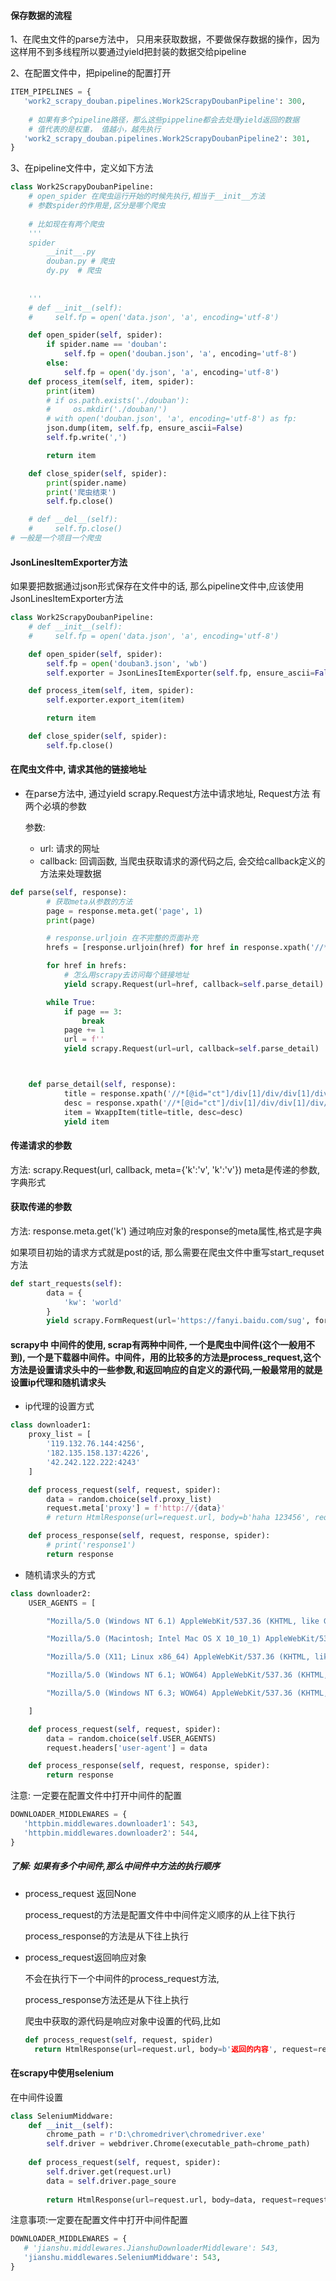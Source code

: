 #### 保存数据的流程 

1、在爬虫文件的parse方法中， 只用来获取数据，不要做保存数据的操作，因为这样用不到多线程所以要通过yield把封装的数据交给pipeline

2、在配置文件中，把pipeline的配置打开

```python
ITEM_PIPELINES = {
   'work2_scrapy_douban.pipelines.Work2ScrapyDoubanPipeline': 300,
    
    # 如果有多个pipeline路径，那么这些pippeline都会去处理yield返回的数据
    # 值代表的是权重， 值越小，越先执行
   'work2_scrapy_douban.pipelines.Work2ScrapyDoubanPipeline2': 301,
}

```

3、在pipeline文件中，定义如下方法

```python
class Work2ScrapyDoubanPipeline:
    # open_spider 在爬虫运行开始的时候先执行,相当于__init__方法
    # 参数spider的作用是,区分是哪个爬虫
    
    # 比如现在有两个爬虫
    '''
    spider
    	__init__.py
    	douban.py # 爬虫
    	dy.py  # 爬虫
    
    
    '''
    # def __init__(self):
    #     self.fp = open('data.json', 'a', encoding='utf-8')

    def open_spider(self, spider):
        if spider.name == 'douban':
        	self.fp = open('douban.json', 'a', encoding='utf-8')
		else:
            self.fp = open('dy.json', 'a', encoding='utf-8')
    def process_item(self, item, spider):
        print(item)
        # if os.path.exists('./douban'):
        #     os.mkdir('./douban/')
        # with open('douban.json', 'a', encoding='utf-8') as fp:
        json.dump(item, self.fp, ensure_ascii=False)
        self.fp.write(',')

        return item

    def close_spider(self, spider):
        print(spider.name)
        print('爬虫结束')
        self.fp.close()

    # def __del__(self):
    #     self.fp.close()
# 一般是一个项目一个爬虫 
```

#### JsonLinesItemExporter方法

如果要把数据通过json形式保存在文件中的话, 那么pipeline文件中,应该使用JsonLinesItemExporter方法

```python
class Work2ScrapyDoubanPipeline:
    # def __init__(self):
    #     self.fp = open('data.json', 'a', encoding='utf-8')

    def open_spider(self, spider):
        self.fp = open('douban3.json', 'wb')
        self.exporter = JsonLinesItemExporter(self.fp, ensure_ascii=False, encoding='utf-8')

    def process_item(self, item, spider):
        self.exporter.export_item(item)

        return item

    def close_spider(self, spider):
        self.fp.close()
```



#### 在爬虫文件中, 请求其他的链接地址

- 在parse方法中, 通过yield scrapy.Request方法中请求地址, Request方法 有两个必填的参数

  参数:

  - url:  请求的网址
  - callback: 回调函数, 当爬虫获取请求的源代码之后, 会交给callback定义的方法来处理数据

```python
def parse(self, response):
        # 获取meta从参数的方法
        page = response.meta.get('page', 1)
        print(page)

        # response.urljoin 在不完整的页面补充
        hrefs = [response.urljoin(href) for href in response.xpath('//*[@id="itemContainer"]/div/div/h3/a/@href').getall()]

        for href in hrefs:
            # 怎么用scrapy去访问每个链接地址
            yield scrapy.Request(url=href, callback=self.parse_detail)

        while True:
            if page == 3:
                break
            page += 1
            url = f''
            yield scrapy.Request(url=url, callback=self.parse_detail)



    def parse_detail(self, response):
            title = response.xpath('//*[@id="ct"]/div[1]/div/div[1]/div/div[2]/div[1]/h1/text()').getall()
            desc = response.xpath('//*[@id="ct"]/div[1]/div/div[1]/div/div[3]/p/text()').getall()
            item = WxappItem(title=title, desc=desc)
            yield item
```



#### 传递请求的参数

方法: scrapy.Request(url, callback, meta={'k':'v', 'k':'v'})  meta是传递的参数, 字典形式

#### 获取传递的参数

方法: response.meta.get('k') 通过响应对象的response的meta属性,格式是字典

如果项目初始的请求方式就是post的话, 那么需要在爬虫文件中重写start_requset方法 

```python
def start_requests(self):
        data = {
            'kw': 'world'
        }
        yield scrapy.FormRequest(url='https://fanyi.baidu.com/sug', formdata=data, callback=self.post_data)
```





#### scrapy中 中间件的使用, scrap有两种中间件, 一个是爬虫中间件(这个一般用不到), 一个是下载器中间件。中间件，用的比较多的方法是process_request,这个 方法是设置请求头中的一些参数,和返回响应的自定义的源代码,一般最常用的就是设置ip代理和随机请求头

- ip代理的设置方式

```python
class downloader1:
    proxy_list = [
        '119.132.76.144:4256',
        '182.135.158.137:4226',
        '42.242.122.222:4243'
    ]

    def process_request(self, request, spider):
        data = random.choice(self.proxy_list)
        request.meta['proxy'] = f'http://{data}'
        # return HtmlResponse(url=request.url, body=b'haha 123456', request=request)

    def process_response(self, request, response, spider):
        # print('response1')
        return response

```

- 随机请求头的方式

```python
class downloader2:
    USER_AGENTS = [

        "Mozilla/5.0 (Windows NT 6.1) AppleWebKit/537.36 (KHTML, like Gecko) Chrome/41.0.2228.0 Safari/537.36",

        "Mozilla/5.0 (Macintosh; Intel Mac OS X 10_10_1) AppleWebKit/537.36 (KHTML, like Gecko) Chrome/41.0.2227.1 Safari/537.36",

        "Mozilla/5.0 (X11; Linux x86_64) AppleWebKit/537.36 (KHTML, like Gecko) Chrome/41.0.2227.0 Safari/537.36",

        "Mozilla/5.0 (Windows NT 6.1; WOW64) AppleWebKit/537.36 (KHTML, like Gecko) Chrome/41.0.2227.0 Safari/537.36",

        "Mozilla/5.0 (Windows NT 6.3; WOW64) AppleWebKit/537.36 (KHTML, like Gecko) Chrome/41.0.2226.0 Safari/537.36",

    ]

    def process_request(self, request, spider):
        data = random.choice(self.USER_AGENTS)
        request.headers['user-agent'] = data

    def process_response(self, request, response, spider):
        return response
```

注意: 一定要在配置文件中打开中间件的配置

```python
DOWNLOADER_MIDDLEWARES = {
   'httpbin.middlewares.downloader1': 543,
   'httpbin.middlewares.downloader2': 544,
}
```



##### 了解: 如果有多个中间件,那么中间件中方法的执行顺序

- process_request 返回None

  process_request的方法是配置文件中中间件定义顺序的从上往下执行

  process_response的方法是从下往上执行

- process_request返回响应对象

  不会在执行下一个中间件的process_request方法,

  process_response方法还是从下往上执行

  爬虫中获取的源代码是响应对象中设置的代码,比如

  ```python
  def process_request(self, request, spider)
  	return HtmlResponse(url=request.url, body=b'返回的内容', request=request)
  ```

  

#### 在scrapy中使用selenium

在中间件设置

```python
class SeleniumMiddware:
    def __init__(self):
        chrome_path = r'D:\chromedriver\chromedriver.exe'
        self.driver = webdriver.Chrome(executable_path=chrome_path)
    
    def process_request(self, request, spider):
        self.driver.get(request.url)
        data = self.driver.page_soure
        
        return HtmlResponse(url=request.url, body=data, request=request, encoding='utf-8')
```

注意事项:一定要在配置文件中打开中间件配置

```python
DOWNLOADER_MIDDLEWARES = {
   # 'jianshu.middlewares.JianshuDownloaderMiddleware': 543,
   'jianshu.middlewares.SeleniumMiddware': 543,
}
```

